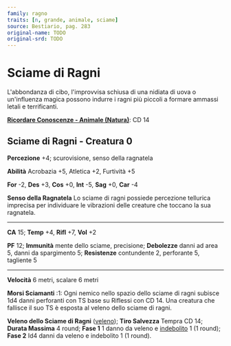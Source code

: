 ```yaml
---
family: ragno
traits: [n, grande, animale, sciame]
source: Bestiario, pag. 283
original-name: TODO
original-srd: TODO
---
```


# Sciame di Ragni

L'abbondanza di cibo, l'improvvisa schiusa di una nidiata di uova o un'influenza
magica possono indurre i ragni più piccoli a formare ammassi letali e
terrificanti.

**[Ricordare Conoscenze - Animale (Natura)](/azioni/abilita/ricordare-conoscenze)**:
CD 14

## Sciame di Ragni - Creatura 0

**Percezione** +4; scurovisione, senso della ragnatela

**Abilità** Acrobazia +5, Atletica +2, Furtività +5

**For** -2, **Des** +3, **Cos** +0, **Int** -5, **Sag** +0, **Car** -4

**Senso della Ragnatela** Lo sciame di ragni possiede percezione tellurica
imprecisa per individuare le vibrazioni delle creature che toccano la sua
ragnatela.

---

**CA** 15; **Temp** +4, **Rifl** +7, **Vol** +2

**PF** 12; **Immunità** mente dello sciame, precisione; **Debolezze** danni ad
area 5, danni da spargimento 5; **Resistenze** contundente 2, perforante 5,
tagliente 5

---

**Velocità** 6 metri, scalare 6 metri

**Morsi Sciamanti** :1: Ogni nemico nello spazio dello sciame di ragni subisce
1d4 danni perforanti con TS base su Riflessi con CD 14. Una creatura che
fallisce il suo TS è esposta al veleno dello sciame di ragni.

**Veleno dello Sciame di Ragni** ([veleno](/tratti/veleno)); **Tiro Salvezza**
Tempra CD 14; **Durata Massima** 4 round; **Fase 1** 1 danno da veleno e
[indebolito](/condizioni/indebolito) 1 (1 round); **Fase 2** Id4 danni da veleno
e indebolito 1 (1 round).
